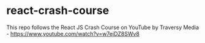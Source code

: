 # react-crash-course
This repo follows the React JS Crash Course on YouTube by Traversy Media - https://www.youtube.com/watch?v=w7ejDZ8SWv8
